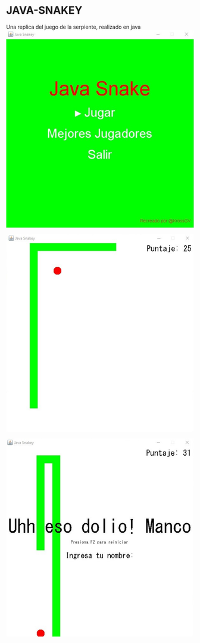 # JAVA-SNAKEY
Una replica del juego de la serpiente, realizado en java 
![Inicio](/Inicio.jpg)

![Play](/Play.jpg)

![final](/GameOver2.jpg)
